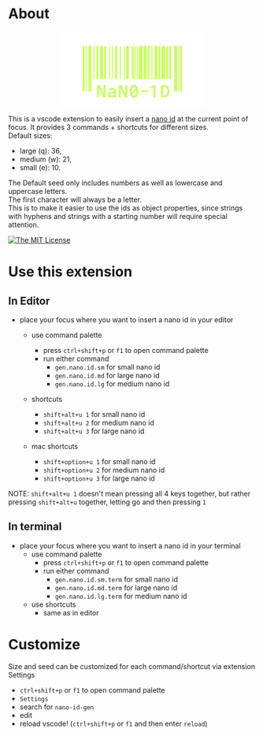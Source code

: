# About
<p align="center">
  <a href="https://github.com/ai/nanoid">
    <img src="./assets/icon.png">
  </a>
</p>

This is a vscode extension to easily insert a [nano id](https://github.com/ai/nanoid) at the current point of focus. It provides 3 commands + shortcuts for different sizes.\
Default sizes:

- large (q): 36,
- medium (w): 21,
- small (e): 10.

The Default seed only includes numbers as well as lowercase and uppercase letters.\
The first character will always be a letter.\
This is to make it easier to use the ids as object properties, since strings with hyphens and strings with a starting number will require special attention.

[![The MIT License](https://img.shields.io/badge/license-MIT-orange.svg?color=blue&style=flat-square)](http://opensource.org/licenses/MIT)


# Use this extension
## In Editor
- place your focus where you want to insert a nano id in your editor
  - use command palette
    - press `ctrl+shift+p` or `f1` to open command palette
    - run either command
      - `gen.nano.id.sm` for small nano id
      - `gen.nano.id.md` for large nano id
      - `gen.nano.id.lg` for medium nano id
  - shortcuts
    - `shift+alt+u 1` for small nano id
    - `shift+alt+u 2` for medium nano id
    - `shift+alt+u 3` for large nano id

  - mac shortcuts
    - `shift+option+u 1` for small nano id
    - `shift+option+u 2` for medium nano id
    - `shift+option+u 3` for large nano id

NOTE: `shift+alt+u 1` doesn't mean pressing all 4 keys together, but rather pressing `shift+alt+u` together, letting go and then pressing `1`
## In terminal
- place your focus where you want to insert a nano id in your terminal
  - use command palette
    - press `ctrl+shift+p` or `f1` to open command palette
    - run either command
      - `gen.nano.id.sm.term` for small nano id
      - `gen.nano.id.md.term` for large nano id
      - `gen.nano.id.lg.term` for medium nano id
  - use shortcuts
    - same as in editor

# Customize

Size and seed can be customized for each command/shortcut via extension Settings
- `ctrl+shift+p` or `f1` to open command palette
- `Settings`
- search for `nano-id-gen`
- edit
- reload vscode! (`ctrl+shift+p` or `f1` and then enter `reload`)